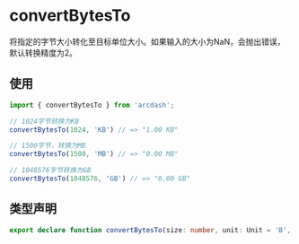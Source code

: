 # convertBytesTo

将指定的字节大小转化至目标单位大小。如果输入的大小为NaN，会抛出错误，默认转换精度为2。

## 使用

```typescript
import { convertBytesTo } from 'arcdash';

// 1024字节转换为KB
convertBytesTo(1024, 'KB') // => "1.00 KB"

// 1500字节，转换为MB
convertBytesTo(1500, 'MB') // => "0.00 MB"

// 1048576字节转换为GB
convertBytesTo(1048576, 'GB') // => "0.00 GB"
```

## 类型声明

```typescript
export declare function convertBytesTo(size: number, unit: Unit = 'B', precision: number = DEFAULT_PRECISION): string;
```